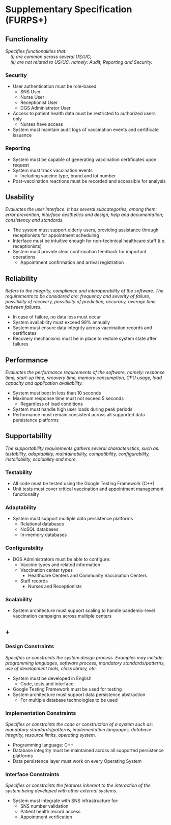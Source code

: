 # Supplementary Specification (FURPS+)

## Functionality

_Specifies functionalities that:  
&nbsp; &nbsp; (i) are common across several US/UC;  
&nbsp; &nbsp; (ii) are not related to US/UC, namely: Audit, Reporting and Security._

### Security
- User authentication must be role-based
  - SNS User
  - Nurse User
  - Receptionist User
  - DGS Administrator User
- Access to patient health data must be restricted to authorized users only
  - Nurses have access
- System must maintain audit logs of vaccination events and certificate issuance

### Reporting
- System must be capable of generating vaccination certificates upon request
- System must track vaccination events
  - Including vaccine type, brand and lot number
- Post-vaccination reactions must be recorded and accessible for analysis

## Usability 

_Evaluates the user interface. It has several subcategories,
among them: error prevention; interface aesthetics and design; help and
documentation; consistency and standards._

- The system must support elderly users, providing assistance through receptionists for appointment scheduling
- Interface must be intuitive enough for non-technical healthcare staff (i.e. receptionists)
- System must provide clear confirmation feedback for important operations
  - Appointment confirmation and arrival registration

## Reliability

_Refers to the integrity, compliance and interoperability of the software. The requirements to be considered are: frequency and severity of failure, possibility of recovery, possibility of prediction, accuracy, average time between failures._

- In case of failure, no data loss must occur
- System availability must exceed 99% annually
- System must ensure data integrity across vaccination records and certificates
- Recovery mechanisms must be in place to restore system state after failures

## Performance

_Evaluates the performance requirements of the software, namely: response time, start-up time, recovery time, memory consumption, CPU usage, load capacity and application availability._

- System must boot in less than 10 seconds
- Maximum response time must not exceed 5 seconds
  - Regardless of load conditions
- System must handle high user loads during peak periods
- Performance must remain consistent across all supported data persistence platforms

## Supportability

_The supportability requirements gathers several characteristics, such as:
testability, adaptability, maintainability, compatibility,
configurability, installability, scalability and more._

### Testability
- All code must be tested using the Google Testing Framework (C++)
- Unit tests must cover critical vaccination and appointment management functionality

### Adaptability
- System must support multiple data persistence platforms
  - Relational databases
  - NoSQL databases
  - In-memory databases

### Configurability
- DGS Administrators must be able to configure:
  - Vaccine types and related information
  - Vaccination center types
    - Healthcare Centers and Community Vaccination Centers
  - Staff records
    - Nurses and Receptionists

### Scalability
- System architecture must support scaling to handle pandemic-level vaccination campaigns across multiple centers

## +

### Design Constraints

_Specifies or constraints the system design process. Examples may include: programming languages, software process, mandatory standards/patterns, use of development tools, class library, etc._

- System must be developed in English
  - Code, tests and interface
- Google Testing Framework must be used for testing
- System architecture must support data persistence abstraction
  - For multiple database technologies to be used

### Implementation Constraints

_Specifies or constraints the code or construction of a system
such as: mandatory standards/patterns, implementation languages,
database integrity, resource limits, operating system._

- Programming language: C++
- Database integrity must be maintained across all supported persistence platforms
- Data persistence layer must work on every Operating System

### Interface Constraints

_Specifies or constraints the features inherent to the interaction of the
system being developed with other external systems._

- System must integrate with SNS infrastructure for:
  - SNS number validation
  - Patient health record access
  - Appointment verification
